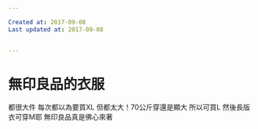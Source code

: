 ```yaml
---

Created at: 2017-09-08
Last updated at: 2017-09-08


---
```


# 無印良品的衣服


都很大件
每次都以為要買XL
但都太大！70公斤穿還是顯大
所以可買L
然後長版衣可穿M耶
無印良品真是佛心來著

